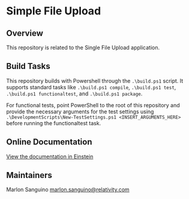 # Simple File Upload

## Overview

This repository is related to the Single File Upload application.


## Build Tasks

This repository builds with Powershell through the `.\build.ps1` script. 
It supports standard tasks like `.\build.ps1 compile`, `.\build.ps1 test`, `.\build.ps1 functionaltest`, and `.\build.ps1 package`.

For functional tests, point PowerShell to the root of this repository and provide the necessary arguments for the test settings using `.\DevelopmentScripts\New-TestSettings.ps1 <INSERT_ARGUMENTS_HERE>` before running the functionaltest task.


## Online Documentation

[View the documentation in Einstein](https://einstein.kcura.com/display/DV/Single+File+Upload+Application+Considerations)

## Maintainers

Marlon Sanguino marlon.sanguino@relativity.com